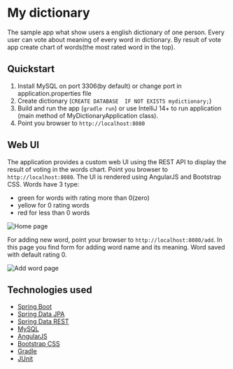 # My dictionary

The sample app what show users a english dictionary of one person. Every user can vote about meaning of every word in dictionary. By result of vote app create chart of words(the most rated word in the top).

## Quickstart

1. Install MySQL on port 3306(by default) or change port in application.properties file
2. Create dictionary (`CREATE DATABASE  IF NOT EXISTS mydictionary;`)
3. Build and run the app (`gradle run`) or use IntelliJ 14+ to run application (main method of MyDictionaryApplication class).
4. Point you browser to `http://localhost:8080`

## Web UI

The application provides a custom web UI using the REST API to display the result of voting in the words chart. Point you browser to `http://localhost:8080`. The UI is rendered using AngularJS and Bootstrap CSS. Words have 3 type: 
- green for words with rating more than 0(zero) 
- yellow for 0 rating words 
- red for less than 0 words
 
![Home page](https://cloud.githubusercontent.com/assets/11942950/8761619/df3ee620-2d62-11e5-8b98-6bf3a495bfa5.jpg)

For adding new word, point your browser to `http://localhost:8080/add`. In this page you find form for adding word name and its meaning. Word saved with default rating 0.

![Add word page](https://cloud.githubusercontent.com/assets/11942950/8761618/df3bda20-2d62-11e5-95b0-f3035e448971.jpg)


## Technologies used

- [Spring Boot](http://projects.spring.io/spring-boot/)
- [Spring Data JPA](http://projects.spring.io/spring-data-jpa/)
- [Spring Data REST](http://projects.spring.io/spring-data-rest/)
- [MySQL](http://www.mysql.com/)
- [AngularJS](https://angularjs.org/)
- [Bootstrap CSS](http://getbootstrap.com/css/)
- [Gradle](http://gradle.org/)
- [JUnit](http://junit.org/)
